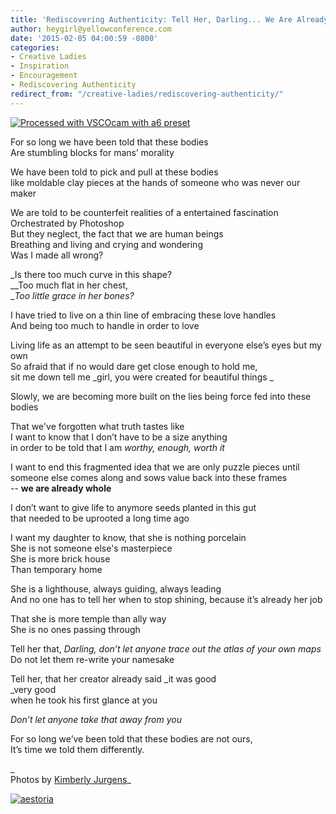 ```yaml
---
title: 'Rediscovering Authenticity: Tell Her, Darling... We Are Already Whole.'
author: heygirl@yellowconference.com
date: '2015-02-05 04:00:59 -0800'
categories:
- Creative Ladies
- Inspiration
- Encouragement
- Rediscovering Authenticity
redirect_from: "/creative-ladies/rediscovering-authenticity/"
---
```


[![Processed with VSCOcam with a6 preset](http://yellowconference.com/wp-content/uploads/2015/02/IMG_8092-copy.jpg)](http://yellowconference.com/wp-content/uploads/2015/02/IMG_8092-copy.jpg)

For so long we have been told that these bodies  
Are stumbling blocks for mans’ morality

We have been told to pick and pull at these bodies  
like moldable clay pieces at the hands of someone who was never our maker

We are told to be counterfeit realities of a entertained fascination  
Orchestrated by Photoshop  
But they neglect, the fact that we are human beings  
Breathing and living and crying and wondering  
Was I made all wrong?

_Is there too much curve in this shape?  
__Too much flat in her chest,  
__Too little grace in her bones?_

I have tried to live on a thin line of embracing these love handles  
And being too much to handle in order to love

Living life as an attempt to be seen beautiful in everyone else’s eyes but my own  
So afraid that if no would dare get close enough to hold me,  
sit me down tell me _girl, you were created for beautiful things _

Slowly, we are becoming more built on the lies being force fed into these bodies

That we've forgotten what truth tastes like  
I want to know that I don’t have to be a size anything  
in order to be told that I am _worthy, enough, worth it_

I want to end this fragmented idea that we are only puzzle pieces until someone else comes along and sows value back into these frames  
-- **we are already whole**

I don’t want to give life to anymore seeds planted in this gut  
that needed to be uprooted a long time ago

I want my daughter to know, that she is nothing porcelain  
She is not someone else's masterpiece  
She is more brick house  
Than temporary home

She is a lighthouse, always guiding, always leading  
And no one has to tell her when to stop shining, because it’s already her job

That she is more temple than ally way  
She is no ones passing through

Tell her that, _Darling, don’t let anyone trace out the atlas of your own maps_  
Do not let them re-write your namesake

Tell her, that her creator already said _it was good  
_very good  
when he took his first glance at you

_Don’t let anyone take that away from you_

For so long we’ve been told that these bodies are not ours,  
It’s time we told them differently.

_  
Photos by [Kimberly Jurgens](http://eclecticstateofmind.com/)_

[![aestoria](http://yellowconference.com/wp-content/uploads/2015/02/aestoria.jpg)](http://chroniclesofalioness.com/)
